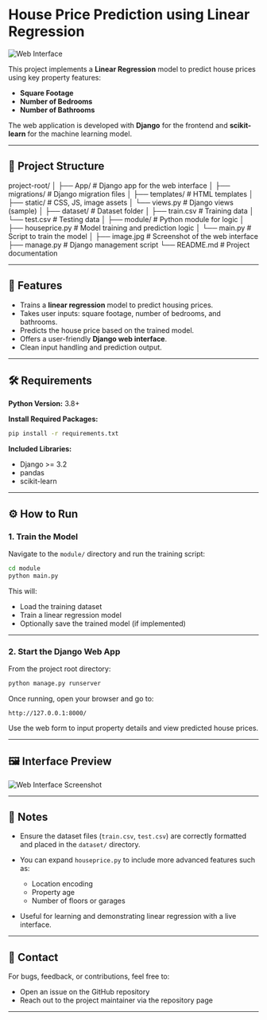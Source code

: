 
# House Price Prediction using Linear Regression

![Web Interface](image.jpg)

This project implements a **Linear Regression** model to predict house prices using key property features:

- **Square Footage**
- **Number of Bedrooms**
- **Number of Bathrooms**

The web application is developed with **Django** for the frontend and **scikit-learn** for the machine learning model.

---

## 📁 Project Structure

project-root/
│
├── App/                      # Django app for the web interface
│   ├── migrations/           # Django migration files
│   ├── templates/            # HTML templates
│   ├── static/               # CSS, JS, image assets
│   └── views.py              # Django views (sample)
│
├── dataset/                  # Dataset folder
│   ├── train.csv             # Training data
│   └── test.csv              # Testing data
│
├── module/                   # Python module for logic
│   ├── houseprice.py         # Model training and prediction logic
│   └── main.py               # Script to train the model
│
├── image.jpg                 # Screenshot of the web interface
├── manage.py                 # Django management script
└── README.md                 # Project documentation

---

## 🚀 Features

- Trains a **linear regression** model to predict housing prices.
- Takes user inputs: square footage, number of bedrooms, and bathrooms.
- Predicts the house price based on the trained model.
- Offers a user-friendly **Django web interface**.
- Clean input handling and prediction output.

---

## 🛠 Requirements

**Python Version:** 3.8+

**Install Required Packages:**
```bash
pip install -r requirements.txt
```

**Included Libraries:**

* Django >= 3.2
* pandas
* scikit-learn

---

## ⚙️ How to Run

### 1. Train the Model

Navigate to the `module/` directory and run the training script:

```bash
cd module
python main.py
```

This will:

* Load the training dataset
* Train a linear regression model
* Optionally save the trained model (if implemented)

---

### 2. Start the Django Web App

From the project root directory:

```bash
python manage.py runserver
```

Once running, open your browser and go to:

```
http://127.0.0.1:8000/
```

Use the web form to input property details and view predicted house prices.

---

## 🖼 Interface Preview

![Web Interface Screenshot](image.jpg)

---

## 📌 Notes

* Ensure the dataset files (`train.csv`, `test.csv`) are correctly formatted and placed in the `dataset/` directory.
* You can expand `houseprice.py` to include more advanced features such as:

  * Location encoding
  * Property age
  * Number of floors or garages
* Useful for learning and demonstrating linear regression with a live interface.

---

## 📧 Contact

For bugs, feedback, or contributions, feel free to:

* Open an issue on the GitHub repository
* Reach out to the project maintainer via the repository page

---
